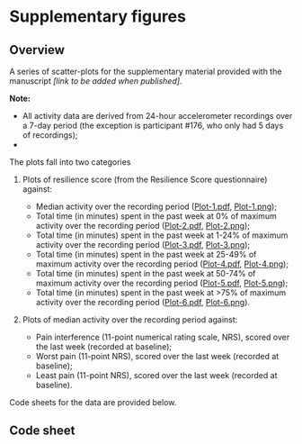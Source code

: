 # Supplementary figures

## Overview
A series of scatter-plots for the supplementary material provided with the manuscript _[link to be added when published]_.

**Note:**  
- All activity data are derived from 24-hour accelerometer recordings over a 7-day period (the exception is participant #176, who only had 5 days of recordings);  
- 


The plots fall into two categories   

1. Plots of resilience score (from the Resilience Score questionnaire) against:
    - Median activity over the recording period  ([Plot-1.pdf](./figures/Plot-1.pdf), [Plot-1.png](./figures/Plot-1.png));
    - Total time (in minutes) spent in the past week at 0% of maximum activity over the recording period   ([Plot-2.pdf](./figures/Plot-2.pdf), [Plot-2.png](./figures/Plot-2.png));
    - Total time (in minutes) spent in the past week at 1-24% of maximum activity over the recording period   ([Plot-3.pdf](./figures/Plot-3.pdf), [Plot-3.png](./figures/Plot-3.png));
    - Total time (in minutes) spent in the past week at 25-49% of maximum activity over the recording period   ([Plot-4.pdf](./figures/Plot-4.pdf), [Plot-4.png](./figures/Plot-4.png));
    - Total time (in minutes) spent in the past week at 50-74% of maximum activity over the recording period   ([Plot-5.pdf](./figures/Plot-5.pdf), [Plot-5.png](./figures/Plot-5.png));
    - Total time (in minutes) spent in the past week at >75% of maximum activity over the recording period   ([Plot-6.pdf](./figures/Plot-6.pdf), [Plot-6.png](./figures/Plot-6.png)). 
    
2. Plots of median activity over the recording period against: 
    - Pain interference (11-point numerical rating scale, NRS), scored over the last week (recorded at baseline);
    - Worst pain (11-point NRS), scored over the last week (recorded at baseline);
    - Least pain (11-point NRS), scored over the last week (recorded at baseline).    

Code sheets for the data are provided below.

## Code sheet



